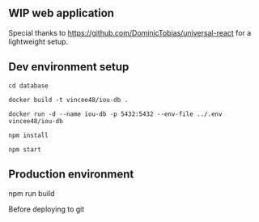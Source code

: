 ## WIP web application

Special thanks to https://github.com/DominicTobias/universal-react for a lightweight setup.

## Dev environment setup

```
cd database

docker build -t vincee48/iou-db .

docker run -d --name iou-db -p 5432:5432 --env-file ../.env vincee48/iou-db

npm install

npm start
```

## Production environment

npm run build

Before deploying to git